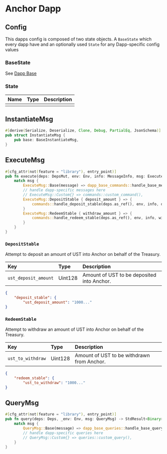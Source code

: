 # Anchor Dapp


## Config

This dapps config is composed of two state objects. A `BaseState` which every dapp have and an optionally used `State` for any Dapp-specific config values 

### BaseState

See [Dapp Base](Dapp-Base.md)

### State

| Name | Type | Description |
| :--- | :--- | :--- |
| | | |

## InstantiateMsg

```rust
#[derive(Serialize, Deserialize, Clone, Debug, PartialEq, JsonSchema)]
pub struct InstantiateMsg {
    pub base: BaseInstantiateMsg,
}
```

## ExecuteMsg

```rust
#[cfg_attr(not(feature = "library"), entry_point)]
pub fn execute(deps: DepsMut, env: Env, info: MessageInfo, msg: ExecuteMsg) -> BaseDAppResult {
    match msg {
        ExecuteMsg::Base(message) => dapp_base_commands::handle_base_message(deps, info, message),
        // handle dapp-specific messages here
        // ExecuteMsg::Custom{} => commands::custom_command(),
        ExecuteMsg::DepositStable { deposit_amount } => {
            commands::handle_deposit_stable(deps.as_ref(), env, info, deposit_amount)
        }
        ExecuteMsg::RedeemStable { withdraw_amount } => {
            commands::handle_redeem_stable(deps.as_ref(), env, info, withdraw_amount)
        }
    }
}
```

### `DepositStable`

Attempt to deposit an amount of UST into Anchor on behalf of the Treasury. 

| Key | Type | Description |
| :--- | :--- | :--- |
| `ust_deposit_amount` | Uint128 | Amount of UST to be deposited into Anchor. |

```json 
{
    "deposit_stable": {
        "ust_deposit_amount": "1000..."
}
```

### `RedeemStable`

Attempt to withdraw an amount of UST into Anchor on behalf of the Treasury. 

| Key | Type | Description |
| :--- | :--- | :--- |
| `ust_to_withdraw` | Uint128 | Amount of UST to be withdrawn from Anchor. |

```json 
{
    "redeem_stable": {
        "ust_to_withdraw": "1000..."
}
```

## QueryMsg 

```rust
#[cfg_attr(not(feature = "library"), entry_point)]
pub fn query(deps: Deps, _env: Env, msg: QueryMsg) -> StdResult<Binary> {
    match msg {
        QueryMsg::Base(message) => dapp_base_queries::handle_base_query(deps, message),
        // handle dapp-specific queries here
        // QueryMsg::Custom{} => queries::custom_query(),
    }
}
```